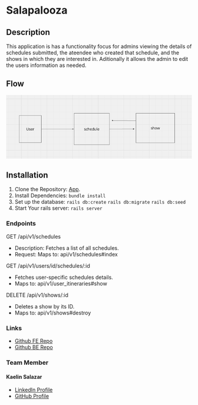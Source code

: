 # Salapalooza

## Description
This application is has a functionality focus for admins viewing the details of schedules submitted, the ateendee who created that schedule, and the shows in which they are interested in. Aditionally it allows the admin to edit the users information as needed.

## Flow
![flow](./public/images/screen.png)


## Installation
1. Clone the Repository: [App](https://github.com/wally-yawn/mod_3_final_be).
2. Install Dependencies:
```bundle install```
3. Set up the database: 
```rails db:create```
```rails db:migrate```
```rails db:seed```
4. Start Your rails server: 
```rails server```


### Endpoints

GET /api/v1/schedules
 - Description: Fetches a list of all schedules.
 - Request: 
  Maps to: api/v1/schedules#index

GET /api/v1/users/id/schedules/:id
 - Fetches user-specific schedules details.
 - Maps to: api/v1/user_itineraries#show

DELETE /api/v1/shows/:id
 - Deletes a show by its ID.
 - Maps to: api/v1/shows#destroy 

 ### Links
- [Github FE Repo](https://github.com/kaelinpsalazar/final-music-fe)
- [Github BE Repo](https://github.com/kaelinpsalazar/music_festival_app)

 ### Team Member
#### Kaelin Salazar
- [LinkedIn Profile](https://www.linkedin.com/in/kaelin-salazar/)
- [GitHub Profile](https://github.com/kaelinpsalazar)
